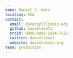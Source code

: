 ```yaml
---
name: Daniel S. Katz
location: USA
contact:
  email: dskatz@illinois.edu
  github: danielskatz
  orcid: 0000-0001-5934-7525
  twitter: danielskatz
  website: danielskatz.org
team: production
---
```

